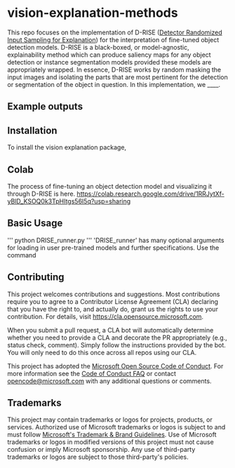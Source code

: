# vision-explanation-methods 

This repo focuses on the implementation of D-RISE ([Detector Randomized Input Sampling for Explanation](https://arxiv.org/abs/2006.03204)) for the interpretation of fine-tuned object detection models.
D-RISE is a black-boxed, or model-agnostic, explainability method which can produce saliency maps for any object detection or instance segmentation models provided these models are appropriately wrapped. In essence, D-RISE works by random masking the input images and isolating the parts that are most pertinent for the detection or segmentation of the object in question. In this implementation, we ____.

## Example outputs

## Installation

To install the vision explanation package,

## Colab

The process of fine-tuning an object detection model and visualizing it through D-RISE is here.
https://colab.research.google.com/drive/1RRJytXf-yBlD_KSOQ0k3TpHItgs56I5q?usp=sharing

## Basic Usage

'''
python DRISE_runner.py
'''
'DRISE_runner' has many optional arguments for loading in user pre-trained models and further specifications. Use the command 

## Contributing

This project welcomes contributions and suggestions.  Most contributions require you to agree to a
Contributor License Agreement (CLA) declaring that you have the right to, and actually do, grant us
the rights to use your contribution. For details, visit https://cla.opensource.microsoft.com.

When you submit a pull request, a CLA bot will automatically determine whether you need to provide
a CLA and decorate the PR appropriately (e.g., status check, comment). Simply follow the instructions
provided by the bot. You will only need to do this once across all repos using our CLA.

This project has adopted the [Microsoft Open Source Code of Conduct](https://opensource.microsoft.com/codeofconduct/).
For more information see the [Code of Conduct FAQ](https://opensource.microsoft.com/codeofconduct/faq/) or
contact [opencode@microsoft.com](mailto:opencode@microsoft.com) with any additional questions or comments.

## Trademarks

This project may contain trademarks or logos for projects, products, or services. Authorized use of Microsoft 
trademarks or logos is subject to and must follow 
[Microsoft's Trademark & Brand Guidelines](https://www.microsoft.com/en-us/legal/intellectualproperty/trademarks/usage/general).
Use of Microsoft trademarks or logos in modified versions of this project must not cause confusion or imply Microsoft sponsorship.
Any use of third-party trademarks or logos are subject to those third-party's policies.
